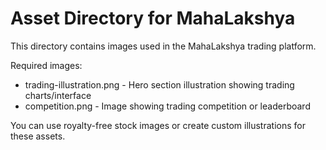 # Asset Directory for MahaLakshya

This directory contains images used in the MahaLakshya trading platform.

Required images:
- trading-illustration.png - Hero section illustration showing trading charts/interface
- competition.png - Image showing trading competition or leaderboard

You can use royalty-free stock images or create custom illustrations for these assets.
